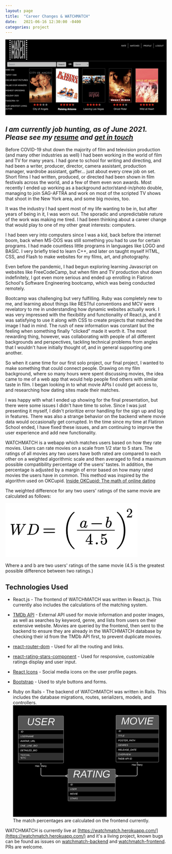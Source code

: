 ```yaml
---
layout: page
title:  "Career Changes & WATCHMATCH"
date:   2021-06-16 12:30:00 -0400
categories: project
---
```

![image](/assets/img/wm-screenshot.png)

## *I am currently job hunting, as of June 2021. Please see my [resume](/resume/resume) and [get in touch](mailto:jasonchilcode@gmail.com)*

Before COVID-19 shut down the majority of film and television production (and many other industries as well) I had been working in the world of film and TV for many years. I had gone to school for writing and directing, and had been a writer, producer, director, camera assistant, production manager, wardrobe assistant, gaffer... just about every crew job on set. Short films I had written, produced, or directed had been shown in film festivals across the world, and a few of them even won awards. Most recently I ended up working as a background actor/stand-in/photo double, managing to join SAG-AFTRA and work on most of the scripted TV shows that shoot in the New York area, and some big movies, too.  

It was the industry I had spent most of my life wanting to be in, but after years of being in it, I was worn out.  The sporadic and unpredictable nature of the work was making me tired. I had been thinking about a career change that would play to one of my other great interests: computers. 

I had been very into computers since I was a kid, back before the internet boom, back when MS-DOS was still something you had to use for certain programs. I had made countless little programs in languages like LOGO and BASIC. I very briefly tried to learn C++, and later on taught myself HTML, CSS, and Flash to make websites for my films, art, and photography. 

Even before the pandemic, I had begun exploring learning Javascript on websites like FreeCodeCamp, but when film and TV production shut down indefinitely, I got even more serious and ended up enrolling in Flatiron School's Software Engineering bootcamp, which was being conducted remotely.  

Bootcamp was challenging but very fulfilling.  Ruby was completely new to me, and learning about things like RESTful conventions and MCV were revelatory to me in understanding how dynamic websites actually work. I was very impressed with the flexibility and functionality of React.js, and it was satisfying to use it along with CSS to create projects that matched the image I had in mind. The rush of new information was constant but the feeling when something finally "clicked" made it worth it.  The most rewarding thing, however, was collaborating with people of all different backgrounds and perspectives, tackling technical problems from angles that I wouldn't have initially thought of, and in general supporting one another. 

So when it came time for our first solo project, our final project, I wanted to make something that could connect people.  Drawing on my film background, where so many hours were spent discussing movies, the idea came to me of a web app that would help people find others with similar taste in film. I began looking in to what movie APIs I could get access to, and researching how dating sites made their matches. 

I was happy with what I ended up showing for the final presentation, but there were some issues I didn't have time to solve. Since I was just presenting it myself, I didn't prioritize error handling for the sign up and log in features. There was also a strange behavior on the backend where movie data would occasionally get corrupted. In the time since my time at Flatiron School ended, I have fixed these issues, and am continuing to improve the user experience and add new functionality.

WATCHMATCH is a webapp which matches users based on how they rate movies. Users can rate movies on a scale from 1/2 star to 5 stars. The ratings of all movies any two users have both rated are compared to each other on a weighted algorithmic scale and then averaged to find a maximum possible compatibility percentage of the users' tastes. In addition, the percentage is adjusted by a margin of error based on how many rated movies the users have in common. This method was inspired by the algorithm used on OKCupid. [Inside OKCupid: The math of online dating](https://www.ted.com/talks/christian_rudder_inside_okcupid_the_math_of_online_dating/transcript?language=en)

The weighted difference for any two users' ratings of the same movie are calculated as follows:

![weighted difference](/assets/img/weighted-difference.png)

Where a and b are two users' ratings of the same movie (4.5 is the greatest possible difference between two ratings.)

## Technologies Used

- React.js - The frontend of WATCHMATCH was written in React.js. This currently also includes the calculations of the matching system.
- [TMDb API](https://developers.themoviedb.org/3) - External API used for movie information and poster images, as well as searches by keyword, genre, and lists from users on their extensive website. Movies are queried by the frontend, then sent to the backend to ensure they are already in the WATCHMATCH database by checking their id from the TMDb API first, to prevent duplicate movies.
- [react-router-dom](https://www.npmjs.com/package/react-router-dom) - Used for all the routing and links.
- [react-rating-stars-component](https://www.npmjs.com/package/react-rating-stars-component) - Used for responsive, customizable ratings display and user input.
- [React Icons](https://www.npmjs.com/package/react-icons) - Social media icons on the user profile pages.
- [Bootstrap](https://getbootstrap.com) - Used to style buttons and forms.

- Ruby on Rails - The backend of WATCHMATCH was written in Rails. This includes the database migrations, routes, serializers, models, and controllers.
![model association diagram](/assets/img/wm-models.png)
The match percentages are calculated on the frontend currently.



WATCHMATCH is currently live at [https://watchmatch.herokuapp.com/](https://watchmatch.herokuapp.com/) and it's a living project, known bugs can be found as issues on [watchmatch-backend](https://github.com/jasonchilcott/watchmatch-backend) and [watchmatch-frontend](https://github.com/jasonchilcott/watchmatch-frontend). PRs are welcome.